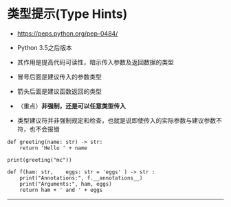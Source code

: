 # 类型提示(Type Hints)

* <https://peps.python.org/pep-0484/>

* Python 3.5之后版本
* 其作用是提高代码可读性，暗示传入参数及返回数据的类型
* 冒号后面是建议传入的参数类型
* 箭头后面是建议函数返回的类型
* （重点）**非强制，还是可以任意类型传入**
* 类型建议符并非强制规定和检查，也就是说即使传入的实际参数与建议参数不符，也不会报错


```
def greeting(name: str) -> str:
    return 'Hello ' + name

print(greeting("mc"))
```


```
def f(ham: str,    eggs: str = 'eggs' ) -> str :
    print("Annotations:", f.__annotations__)
    print("Arguments:", ham, eggs)
    return ham + ' and ' + eggs
```





---
